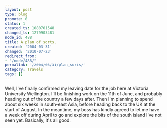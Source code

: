 ```yaml
---
layout: post
type: blog
promote: 0
status: 1
created_ts: 1080701548
changed_ts: 1279903481
node_id: 488
title: A plan of sorts.
created: '2004-03-31'
changed: '2010-07-23'
redirect_from:
- "/node/488/"
permalink: "/2004/03/31/plan_sorts/"
category: Travels
tags: []
---
```

Well, I've finally confirmed my leaving date for the job here at Victoria University Wellington.  I'll be finishing work on the 11th of June, and probably heading out of the country a few days after.  Then I'm planning to spend about six weeks in south-east Asia, before heading back to the UK at the start of August.  In the meantime, my boss has kindly agreed to let me have a week off during April to go and explore the bits of the south island I've not seen yet.  Basically, it's all good.
